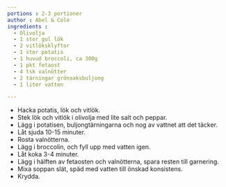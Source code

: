 ```yaml
---
portions : 2-3 portioner
author : Abel & Cole
ingredients :
  - Olivolja
  - 1 stor gul lök
  - 2 vitlöksklyftor
  - 1 stor potatis
  - 1 huvud broccoli, ca 300g
  - 1 pkt fetaost
  - 4 tsk valnötter
  - 2 tärningar grönsaksbuljong
  - 1 liter vatten

---
```

* Hacka potatis, lök och vitlök.
* Stek lök och vitlök i olivolja med lite salt och peppar.
* Lägg i potatisen, buljongtärningarna och nog av vattnet att det täcker.
* Låt sjuda 10-15 minuter.
* Rosta valnötterna.
* Lägg i broccolin, och fyll upp med vatten igen.
* Låt koka 3-4 minuter.
* Lägg i hälften av fetaosten och valnötterna, spara resten till garnering.
* Mixa soppan slät, späd med vatten till önskad konsistens.
* Krydda.
